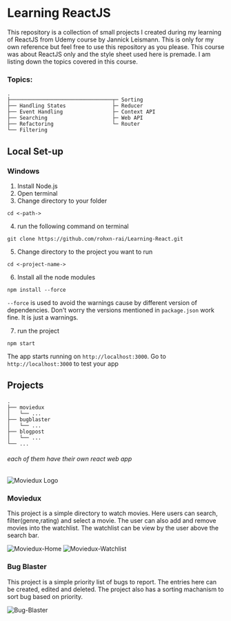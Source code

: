 ﻿﻿<h1>Learning ReactJS</h1>
<p>This repository is a collection of small projects I created during my learning of ReactJS from Udemy course by Jannick Leismann. This is only for my own reference but feel free to use this repository as you please. This course was about ReactJS only and the style sheet used here is premade. I am listing down the topics covered in this course.</p>
<h3>Topics:</h3>

```text
.
├─────────────────────────────────┬─ Sorting
├── Handling States               ├─ Reducer
├── Event Handling                ├─ Context API
├── Searching                     ├─ Web API
├── Refactoring                   └─ Router
└── Filtering                      
```


<!-- Set-up -->
<h2>Local Set-up</h2>
<h3>Windows</h3> 
<ol class="set-up">
  <li>Install Node.js</li>
  <li>Open terminal</li>
  <li>Change directory to your folder</li>
</ol>
<pre><code>cd <-path-></code></pre>
<ol start="4">
  <li>run the following command on terminal</li>
</ol>
<pre><code>git clone https://github.com/rohxn-rai/Learning-React.git</code></pre>
<ol start="5">
  <li>Change directory to the project you want to run</li>
</ol>
<pre><code>cd <-project-name-></code></pre>
<ol start="6">
  <li>Install all the node modules</li>
</ol>
<pre><code>npm install --force</code></pre>
<p><code>--force</code> is used to avoid the warnings cause by different version of dependencies. Don't worry the versions mentioned in <code>package.json</code> work fine. It is just a warnings.</code></p>
<ol start="7">
  <li>run the project</li>
</ol>
<pre><code>npm start</code></pre>
<p>The app starts running on <code>http://localhost:3000</code>. Go to <code>http://localhost:3000</code> to test your app</p>

<!-- Projects -->
<h2>Projects</h2>

```text
.
├── moviedux
│   └── ...
├── bugblaster
│   └── ...
├── blogpost
│   └── ...
└── ...
```
<h6>each of them have their own react web app</h6>

<img src="moviedux\public\logo.png" alt="Moviedux Logo"/>
<h3>Moviedux</h3>
<p>This project is a simple directory to watch movies. Here users can search, filter(genre,rating) and select a movie. The user can also add and remove movies into the watchlist. The watchlist can be view by the user above the search bar.</p>
<img src="moviedux\moviedux-home.png" alt="Moviedux-Home" />
<img src="moviedux\moviedux-watchlist.png" alt="Moviedux-Watchlist" />
<h3>Bug Blaster</h3>
<p>This project is a simple priority list of bugs to report. The entries here can be created, edited and deleted. The project also has a sorting machanism to sort bug based on priority.</p>
<img src="bugblaster\Bug-Blaster.png" alt="Bug-Blaster" />
